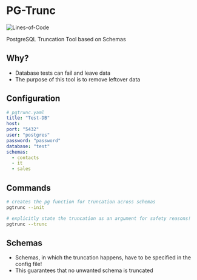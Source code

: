 # PG-Trunc
![Lines-of-Code](https://img.shields.io/badge/lines--of--code-345-brightgreen)  
  
PostgreSQL Truncation Tool based on Schemas

## Why?
- Database tests can fail and leave data
- The purpose of this tool is to remove leftover data

## Configuration
```yaml
# pgtrunc.yaml
title: "Test-DB"
host: 
port: "5432"
user: "postgres"
password: "password"
database: "test"
schemas:
  - contacts
  - it
  - sales
```

## Commands
```sh
# creates the pg function for truncation across schemas
pgtrunc --init

# explicitly state the truncation as an argument for safety reasons!
pgtrunc --trunc
```

## Schemas
- Schemas, in which the truncation happens, have to be specified in the config file!
- This guarantees that no unwanted schema is truncated
